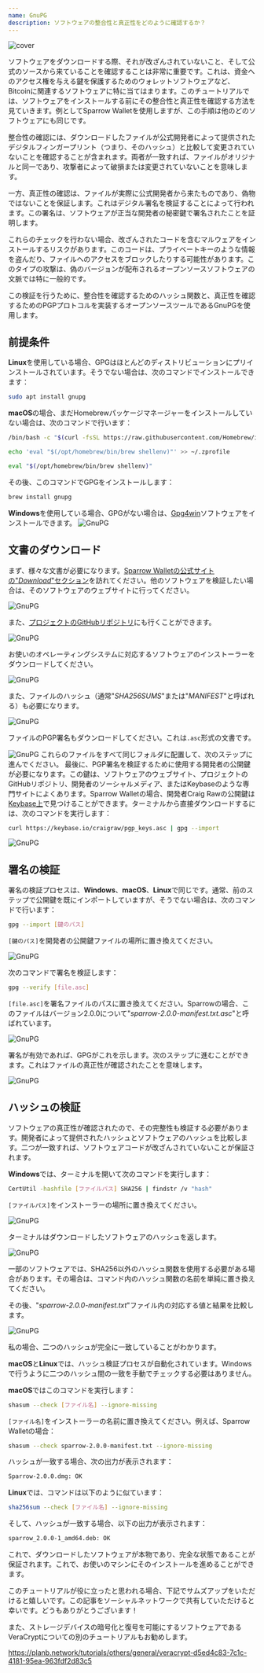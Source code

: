 ```yaml
---
name: GnuPG
description: ソフトウェアの整合性と真正性をどのように確認するか？
---
```

![cover](assets/cover.webp)

ソフトウェアをダウンロードする際、それが改ざんされていないこと、そして公式のソースから来ていることを確認することは非常に重要です。これは、資金へのアクセス権を与える鍵を保護するためのウォレットソフトウェアなど、Bitcoinに関連するソフトウェアに特に当てはまります。このチュートリアルでは、ソフトウェアをインストールする前にその整合性と真正性を確認する方法を見ていきます。例としてSparrow Walletを使用しますが、この手順は他のどのソフトウェアにも同じです。

整合性の確認には、ダウンロードしたファイルが公式開発者によって提供されたデジタルフィンガープリント（つまり、そのハッシュ）と比較して変更されていないことを確認することが含まれます。両者が一致すれば、ファイルがオリジナルと同一であり、攻撃者によって破損または変更されていないことを意味します。

一方、真正性の確認は、ファイルが実際に公式開発者から来たものであり、偽物ではないことを保証します。これはデジタル署名を検証することによって行われます。この署名は、ソフトウェアが正当な開発者の秘密鍵で署名されたことを証明します。

これらのチェックを行わない場合、改ざんされたコードを含むマルウェアをインストールするリスクがあります。このコードは、プライベートキーのような情報を盗んだり、ファイルへのアクセスをブロックしたりする可能性があります。このタイプの攻撃は、偽のバージョンが配布されるオープンソースソフトウェアの文脈では特に一般的です。

この検証を行うために、整合性を確認するためのハッシュ関数と、真正性を確認するためのPGPプロトコルを実装するオープンソースツールであるGnuPGを使用します。

## 前提条件

**Linux**を使用している場合、GPGはほとんどのディストリビューションにプリインストールされています。そうでない場合は、次のコマンドでインストールできます：

```bash
sudo apt install gnupg
```

**macOS**の場合、まだHomebrewパッケージマネージャーをインストールしていない場合は、次のコマンドで行います：

```bash
/bin/bash -c "$(curl -fsSL https://raw.githubusercontent.com/Homebrew/install/HEAD/install.sh)"
```

```bash
echo 'eval "$(/opt/homebrew/bin/brew shellenv)"' >> ~/.zprofile
```

```bash
eval "$(/opt/homebrew/bin/brew shellenv)"
```

その後、このコマンドでGPGをインストールします：

```bash
brew install gnupg
```
**Windows**を使用している場合、GPGがない場合は、[Gpg4win](https://www.gpg4win.org/)ソフトウェアをインストールできます。
![GnuPG](assets/notext/01.webp)

## 文書のダウンロード

まず、様々な文書が必要になります。[Sparrow Walletの公式サイトの"*Download*"セクション](https://sparrowwallet.com/download/)を訪れてください。他のソフトウェアを検証したい場合は、そのソフトウェアのウェブサイトに行ってください。

![GnuPG](assets/notext/02.webp)

また、[プロジェクトのGitHubリポジトリ](https://github.com/sparrowwallet/sparrow/releases)にも行くことができます。

![GnuPG](assets/notext/03.webp)

お使いのオペレーティングシステムに対応するソフトウェアのインストーラーをダウンロードしてください。

![GnuPG](assets/notext/04.webp)

また、ファイルのハッシュ（通常"*SHA256SUMS*"または"*MANIFEST*"と呼ばれる）も必要になります。

![GnuPG](assets/notext/05.webp)

ファイルのPGP署名もダウンロードしてください。これは`.asc`形式の文書です。

![GnuPG](assets/notext/06.webp)
これらのファイルをすべて同じフォルダに配置して、次のステップに進んでください。
最後に、PGP署名を検証するために使用する開発者の公開鍵が必要になります。この鍵は、ソフトウェアのウェブサイト、プロジェクトのGitHubリポジトリ、開発者のソーシャルメディア、またはKeybaseのような専門サイトによくあります。Sparrow Walletの場合、開発者Craig Rawの公開鍵は[Keybase上](https://keybase.io/craigraw)で見つけることができます。ターミナルから直接ダウンロードするには、次のコマンドを実行します：

```bash
curl https://keybase.io/craigraw/pgp_keys.asc | gpg --import
```

![GnuPG](assets/notext/07.webp)

## 署名の検証

署名の検証プロセスは、**Windows**、**macOS**、**Linux**で同じです。通常、前のステップで公開鍵を既にインポートしていますが、そうでない場合は、次のコマンドで行います：

```bash
gpg --import [鍵のパス]
```

`[鍵のパス]`を開発者の公開鍵ファイルの場所に置き換えてください。

![GnuPG](assets/notext/08.webp)

次のコマンドで署名を検証します：

```bash
gpg --verify [file.asc]
```

`[file.asc]`を署名ファイルのパスに置き換えてください。Sparrowの場合、このファイルはバージョン2.0.0について"*sparrow-2.0.0-manifest.txt.asc*"と呼ばれています。

![GnuPG](assets/notext/09.webp)

署名が有効であれば、GPGがこれを示します。次のステップに進むことができます。これはファイルの真正性が確認されたことを意味します。

![GnuPG](assets/notext/10.webp)

## ハッシュの検証
ソフトウェアの真正性が確認されたので、その完整性も検証する必要があります。開発者によって提供されたハッシュとソフトウェアのハッシュを比較します。二つが一致すれば、ソフトウェアコードが改ざんされていないことが保証されます。

**Windows**では、ターミナルを開いて次のコマンドを実行します：

```bash
CertUtil -hashfile [ファイルパス] SHA256 | findstr /v "hash"
```

`[ファイルパス]`をインストーラーの場所に置き換えてください。

![GnuPG](assets/notext/11.webp)

ターミナルはダウンロードしたソフトウェアのハッシュを返します。

![GnuPG](assets/notext/12.webp)

一部のソフトウェアでは、SHA256以外のハッシュ関数を使用する必要がある場合があります。その場合は、コマンド内のハッシュ関数の名前を単純に置き換えてください。

その後、"*sparrow-2.0.0-manifest.txt*"ファイル内の対応する値と結果を比較します。

![GnuPG](assets/notext/13.webp)

私の場合、二つのハッシュが完全に一致していることがわかります。

**macOS**と**Linux**では、ハッシュ検証プロセスが自動化されています。Windowsで行うように二つのハッシュ間の一致を手動でチェックする必要はありません。

**macOS**ではこのコマンドを実行します：

```bash
shasum --check [ファイル名] --ignore-missing
```

`[ファイル名]`をインストーラーの名前に置き換えてください。例えば、Sparrow Walletの場合：

```bash
shasum --check sparrow-2.0.0-manifest.txt --ignore-missing
```

ハッシュが一致する場合、次の出力が表示されます：

```bash
Sparrow-2.0.0.dmg: OK
```
**Linux**では、コマンドは以下のように似ています：
```bash
sha256sum --check [ファイル名] --ignore-missing
```

そして、ハッシュが一致する場合、以下の出力が表示されます：

```bash
sparrow_2.0.0-1_amd64.deb: OK
```

これで、ダウンロードしたソフトウェアが本物であり、完全な状態であることが保証されます。これで、お使いのマシンにそのインストールを進めることができます。

このチュートリアルが役に立ったと思われる場合、下記でサムズアップをいただけると嬉しいです。この記事をソーシャルネットワークで共有していただけると幸いです。どうもありがとうございます！

また、ストレージデバイスの暗号化と復号を可能にするソフトウェアであるVeraCryptについての別のチュートリアルもお勧めします。

https://planb.network/tutorials/others/general/veracrypt-d5ed4c83-7c1c-4181-95ea-963fdf2d83c5